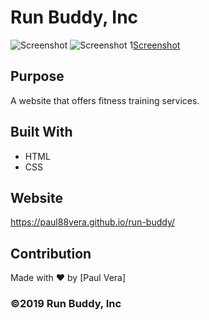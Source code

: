 # Run Buddy, Inc

![Screenshot]()
![Screenshot]()
1[Screenshot]()

## Purpose
A website that offers fitness training services. 

## Built With
* HTML
* CSS

## Website
https://paul88vera.github.io/run-buddy/

## Contribution
Made with ❤️ by [Paul Vera]

### ©️2019 Run Buddy, Inc 